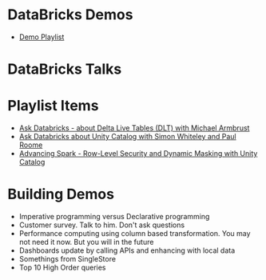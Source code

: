 # DataBricks Demos
- [Demo Playlist](https://www.youtube.com/watch?v=ISleaBJYVi4&list=PLTPXxbhUt-YVAGgN0aNCqY4Jydg324X8u)

# DataBricks Talks

# Playlist Items
- [Ask Databricks - about Delta Live Tables (DLT) with Michael Armbrust](https://www.youtube.com/watch?v=DDqMNMF57P8)
- [Ask Databricks about Unity Catalog with Simon Whiteley and Paul Roome](https://www.youtube.com/watch?v=frruZ2AmZNo)
- [Advancing Spark - Row-Level Security and Dynamic Masking with Unity Catalog](https://www.youtube.com/watch?v=jAPuAuphwt4)


# Building Demos
- Imperative programming versus Declarative programming
- Customer survey. Talk to him. Don't ask questions
- Performance computing using column based transformation. You may not need it now. But you will in the future
- Dashboards update by calling APIs and enhancing with local data
- Somethings from SingleStore
- Top 10 High Order queries
